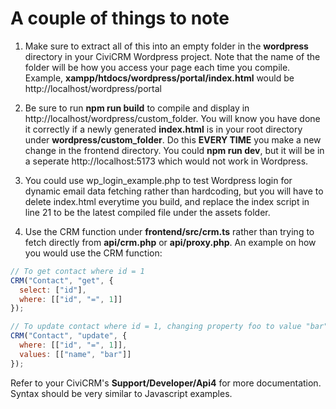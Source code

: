 # A couple of things to note
1. Make sure to extract all of this into an empty folder in the **wordpress** directory in your CiviCRM Wordpress project.
Note that the name of the folder will be how you access your page each time you compile.
Example, **xampp/htdocs/wordpress/portal/index.html** would be http://localhost/wordpress/portal

2. Be sure to run **npm run build** to compile and display in http://localhost/wordpress/custom_folder. You will know you have done it correctly if a newly generated **index.html** is in your root directory under **wordpress/custom_folder**. Do this **EVERY TIME** you make a new change in the frontend directory.
You could **npm run dev**, but it will be in a seperate http://localhost:5173 which would not work in Wordpress.

3. You could use wp_login_example.php to test Wordpress login for dynamic email data fetching rather than hardcoding, but you will have to delete index.html everytime you build, and replace the index script in line 21 to be the latest compiled file under the assets folder.

4. Use the CRM function under **frontend/src/crm.ts** rather than trying to fetch directly from **api/crm.php** or **api/proxy.php**.
An example on how you would use the CRM function:
```js
// To get contact where id = 1
CRM("Contact", "get", {
  select: ["id"],
  where: [["id", "=", 1]]
});

// To update contact where id = 1, changing property foo to value "bar"
CRM("Contact", "update", {
  where: [["id", "=", 1]],
  values: [["name", "bar"]]
});
```
Refer to your CiviCRM's **Support/Developer/Api4** for more documentation. Syntax should be very similar to Javascript examples.
